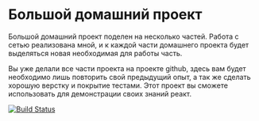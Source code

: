 # Большой домашний проект

Большой домашний проект поделен на несколько частей. Работа с сетью реализована мной, и к каждой
части домашнего проекта будет выделяться новая необходимая для работы часть.

Вы уже делали все части проекта на проекте github, здесь вам будет необходимо лишь повторить свой
предыдущий опыт, а так же сделать хорошую верстку и покрытие тестами. Этот проект вы сможете
использовать для демонстрации своих знаний реакт.

[![Build Status](https://travis-ci.org/temofeyk/xchange.svg?branch=master)](https://travis-ci.org/temofeyk/xchange)
